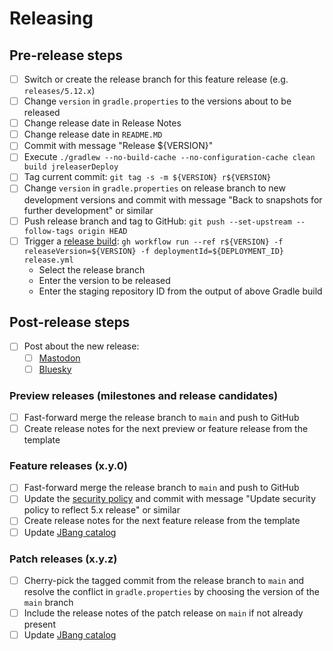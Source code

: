 # Releasing

## Pre-release steps

- [ ] Switch or create the release branch for this feature release (e.g. `releases/5.12.x`)
- [ ] Change `version` in `gradle.properties` to the versions about to be released
- [ ] Change release date in Release Notes
- [ ] Change release date in `README.MD`
- [ ] Commit with message "Release ${VERSION}"
- [ ] Execute `./gradlew --no-build-cache --no-configuration-cache clean build jreleaserDeploy`
- [ ] Tag current commit: `git tag -s -m ${VERSION} r${VERSION}`
- [ ] Change `version` in `gradle.properties` on release branch to new development versions and commit with message "Back to snapshots for further development" or similar
- [ ] Push release branch and tag to GitHub: `git push --set-upstream --follow-tags origin HEAD`
- [ ] Trigger a [release build](https://github.com/junit-team/junit-framework/actions/workflows/release.yml): `gh workflow run --ref r${VERSION} -f releaseVersion=${VERSION} -f deploymentId=${DEPLOYMENT_ID} release.yml`
  - Select the release branch
  - Enter the version to be released
  - Enter the staging repository ID from the output of above Gradle build

## Post-release steps

- [ ] Post about the new release:
    - [ ] [Mastodon](https://fosstodon.org/@junit)
    - [ ] [Bluesky](https://bsky.app/profile/junit.org)

### Preview releases (milestones and release candidates)

- [ ] Fast-forward merge the release branch to `main` and push to GitHub
- [ ] Create release notes for the next preview or feature release from the template

### Feature releases (x.y.0)

- [ ] Fast-forward merge the release branch to `main` and push to GitHub
- [ ] Update the [security policy](https://github.com/junit-team/junit-framework/blob/main/SECURITY.md) and commit with message "Update security policy to reflect 5.x release" or similar
- [ ] Create release notes for the next feature release from the template
- [ ] Update [JBang catalog](https://github.com/junit-team/jbang-catalog/blob/main/jbang-catalog.json)

### Patch releases (x.y.z)

- [ ] Cherry-pick the tagged commit from the release branch to `main` and resolve the conflict in `gradle.properties` by choosing the version of the `main` branch
- [ ] Include the release notes of the patch release on `main` if not already present
- [ ] Update [JBang catalog](https://github.com/junit-team/jbang-catalog/blob/main/jbang-catalog.json)
